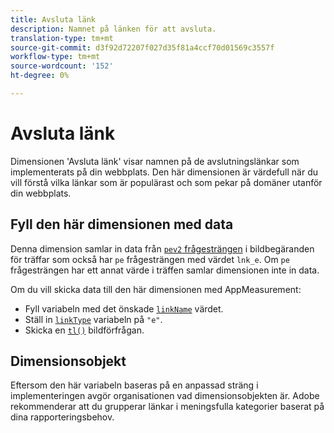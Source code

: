 ```yaml
---
title: Avsluta länk
description: Namnet på länken för att avsluta.
translation-type: tm+mt
source-git-commit: d3f92d72207f027d35f81a4ccf70d01569c3557f
workflow-type: tm+mt
source-wordcount: '152'
ht-degree: 0%

---
```



# Avsluta länk

Dimensionen &#39;Avsluta länk&#39; visar namnen på de avslutningslänkar som implementerats på din webbplats. Den här dimensionen är värdefull när du vill förstå vilka länkar som är populärast och som pekar på domäner utanför din webbplats.

## Fyll den här dimensionen med data

Denna dimension samlar in data från [`pev2` frågesträngen](/help/implement/validate/query-parameters.md) i bildbegäranden för träffar som också har `pe` frågesträngen med värdet `lnk_e`. Om `pe` frågesträngen har ett annat värde i träffen samlar dimensionen inte in data.

Om du vill skicka data till den här dimensionen med AppMeasurement:

* Fyll variabeln med det önskade [`linkName`](/help/implement/vars/config-vars/linkname.md) värdet.
* Ställ in [`linkType`](/help/implement/vars/config-vars/linktype.md) variabeln på `"e"`.
* Skicka en [`tl()`](/help/implement/vars/functions/tl-method.md) bildförfrågan.

## Dimensionsobjekt

Eftersom den här variabeln baseras på en anpassad sträng i implementeringen avgör organisationen vad dimensionsobjekten är. Adobe rekommenderar att du grupperar länkar i meningsfulla kategorier baserat på dina rapporteringsbehov.

